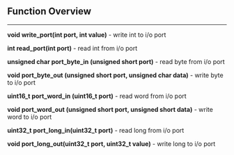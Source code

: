 ## Function Overview
<hr>

**void write_port(int port, int value)** - write int to i/o port

**int read_port(int port)** - read int from i/o port

**unsigned char port_byte_in (unsigned short port)** - read byte from i/o port

**void port_byte_out (unsigned short port, unsigned char data)** - write byte to i/o port

**uint16_t port_word_in (uint16_t port)** - read word from i/o port

**void port_word_out (unsigned short port, unsigned short data)** - write word to i/o port

**uint32_t port_long_in(uint32_t port)** - read long from i/o port

**void port_long_out(uint32_t port, uint32_t value)** - write long to i/o port

